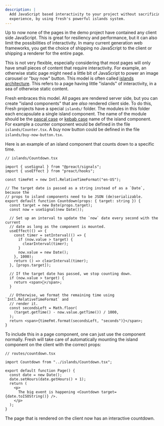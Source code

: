 ```yaml
---
description: |
  Add JavaScript based interactivity to your project without sacrificing user
  experience, by using fresh's powerful islands system. 
---
```


Up to now none of the pages in the demo project have contained any client side
JavaScript. This is great for resiliency and performance, but it can also limit
the possibilities of interactivity. In many current generation web frameworks,
you get the choice of shipping no JavaScript to the client or shipping a
renderer for the entire page.

This is not very flexible, especially considering that most pages will only have
small pieces of content that require interactivity. For example, an otherwise
static page might need a little bit of JavaScript to power an image carousel or
"buy now" button. This model is often called
[islands architecture][islands-architecture]. This refers to a page having
little "islands" of interactivity, in a sea of otherwise static content.

Fresh embraces this model. All pages are rendered server side, but you can
create "island components" that are _also_ rendered client side. To do this,
Fresh projects have a special `islands/` folder. The modules in this folder each
encapsulate a single island component. The name of the module should be the
[pascal case][pascal-case] or [kebab case][kebab-case] name of the island
component. For example a counter component would be defined in the file
`islands/Counter.tsx`. A buy now button could be defined in the file
`islands/buy-now-button.tsx`.

Here is an example of an island component that counts down to a specific time.

```tsx
// islands/Countdown.tsx

import { useSignal } from "@preact/signals";
import { useEffect } from "preact/hooks";

const timeFmt = new Intl.RelativeTimeFormat("en-US");

// The target date is passed as a string instead of as a `Date`, because the
// props to island components need to be JSON (de)serializable.
export default function Countdown(props: { target: string }) {
  const target = new Date(props.target);
  const now = useSignal(new Date());

  // Set up an interval to update the `now` date every second with the current
  // date as long as the component is mounted.
  useEffect(() => {
    const timer = setInterval(() => {
      if (now.value > target) {
        clearInterval(timer);
      }
      now.value = new Date();
    }, 1000);
    return () => clearInterval(timer);
  }, [props.target]);

  // If the target date has passed, we stop counting down.
  if (now.value > target) {
    return <span>🎉</span>;
  }

  // Otherwise, we format the remaining time using `Intl.RelativeTimeFormat` and
  // render it.
  const secondsLeft = Math.floor(
    (target.getTime() - now.value.getTime()) / 1000,
  );
  return <span>{timeFmt.format(secondsLeft, "seconds")}</span>;
}
```

To include this in a page component, one can just use the component normally.
Fresh will take care of automatically mounting the island component on the
client with the correct props:

```tsx
// routes/countdown.tsx

import Countdown from "../islands/Countdown.tsx";

export default function Page() {
  const date = new Date();
  date.setHours(date.getHours() + 1);
  return (
    <p>
      The big event is happening <Countdown target={date.toISOString()} />.
    </p>
  );
}
```

The page that is rendered on the client now has an interactive countdown.

[islands-architecture]: https://jasonformat.com/islands-architecture
[pascal-case]: https://en.wiktionary.org/wiki/Pascal_case
[kebab-case]: https://en.wiktionary.org/wiki/kebab_case

